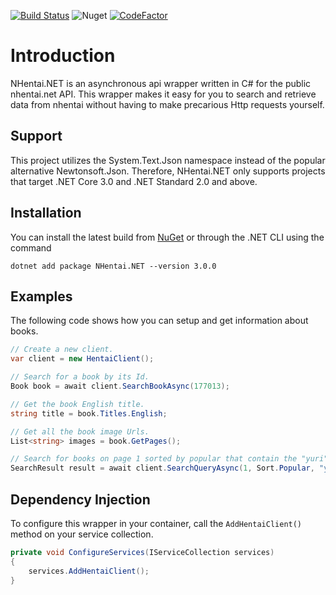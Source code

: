 [![Build Status](https://dev.azure.com/matthewtrip2/NHentai.NET/_apis/build/status/Hamsterland.NHentai.NET?branchName=master)](https://dev.azure.com/matthewtrip2/NHentai.NET/_build/latest?definitionId=7&branchName=master)
![Nuget](https://img.shields.io/nuget/v/NHentai.NET)
[![CodeFactor](https://www.codefactor.io/repository/github/hamsterland/nhentai.net/badge)](https://www.codefactor.io/repository/github/hamsterland/nhentai.net)

# Introduction
NHentai.NET is an asynchronous api wrapper written in C# for the public nhentai.net API. This wrapper makes it easy for you to search and retrieve data from nhentai without having to make precarious Http requests yourself.

## Support
This project utilizes the System.Text.Json namespace instead of the popular alternative Newtonsoft.Json. Therefore, NHentai.NET only supports projects that target .NET Core 3.0 and .NET Standard 2.0 and above.

## Installation
You can install the latest build from [NuGet](https://www.nuget.org/packages/NHentai.NET/3.0.0) or through the .NET CLI using the command
```
dotnet add package NHentai.NET --version 3.0.0
```

## Examples
The following code shows how you can setup and get information about books.
```cs
// Create a new client.
var client = new HentaiClient();

// Search for a book by its Id.
Book book = await client.SearchBookAsync(177013);

// Get the book English title.
string title = book.Titles.English;

// Get all the book image Urls.
List<string> images = book.GetPages();

// Search for books on page 1 sorted by popular that contain the "yuri" tag but exclude "lolicon".
SearchResult result = await client.SearchQueryAsync(1, Sort.Popular, "yuri", "-lolicon");
```

## Dependency Injection
To configure this wrapper in your container, call the `AddHentaiClient()` method on your service collection.
```cs
private void ConfigureServices(IServiceCollection services)
{
    services.AddHentaiClient();
}
```


